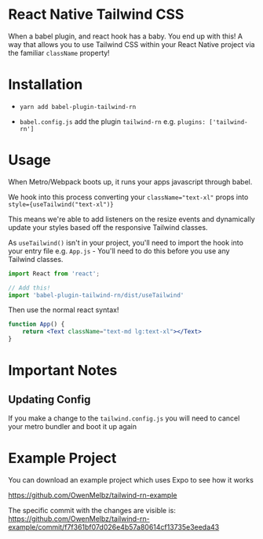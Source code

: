 # React Native Tailwind CSS

When a babel plugin, and react hook has a baby. You end up with this! A way that allows you to use Tailwind CSS within your React Native project via the familiar `className` property!

# Installation

- `yarn add babel-plugin-tailwind-rn`

- `babel.config.js` add the plugin `tailwind-rn` e.g. `plugins: ['tailwind-rn']`

# Usage

When Metro/Webpack boots up, it runs your apps javascript through babel.

We hook into this process converting your `className="text-xl"` props into `style={useTailwind("text-xl")}`

This means we're able to add listeners on the resize events and dynamically update your styles based off the responsive Tailwind classes.

As `useTailwind()` isn't in your project, you'll need to import the hook into your entry file e.g. `App.js` - You'll need to do this before you use any Tailwind classes.

```js
import React from 'react';

// Add this!
import 'babel-plugin-tailwind-rn/dist/useTailwind'
```

Then use the normal react syntax!

```jsx
function App() {
    return <Text className="text-md lg:text-xl"></Text>
}
```

# Important Notes

## Updating Config

If you make a change to the `tailwind.config.js` you will need to cancel your metro bundler and boot it up again

# Example Project

You can download an example project which uses Expo to see how it works

https://github.com/OwenMelbz/tailwind-rn-example

The specific commit with the changes are visible is: https://github.com/OwenMelbz/tailwind-rn-example/commit/f7f361bf07d026e4b57a80614cf13735e3eeda43
